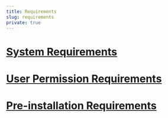 ```yaml
---
title: Requirements
slug: requirements
private: true
---
```


# [System Requirements](system-requirements.md)
# [User Permission Requirements](user-permission-requirements.md)
# [Pre-installation Requirements](pre-installation-requirements.md)